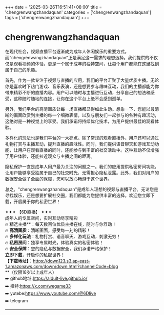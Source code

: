 +++
date = '2025-03-26T16:51:41+08:00'
title = 'chengrenwangzhandaquan'
categories = ['chengrenwangzhandaquan']
tags = ['chengrenwangzhandaquan']
+++

# chengrenwangzhandaquan

在现代社会，视频直播平台逐渐成为成年人休闲娱乐的重要方式，而“chengrenwangzhandaquan”正是满足这一需求的理想选择。我们提供的不仅仅是观看视频的体验，更是一个属于成年的独特空间，让每个用户都能在这里找到属于自己的乐趣。

首先，作为一款专注于视频与直播的应用，我们的平台汇聚了大量优质主播。无论你是喜欢时下热门游戏、音乐表演，还是想要参与趣味互动，我们的主播都能为你带来精彩不断的直播内容。用户可以随时与主播进行互动，分享自己的想法和感受，这种随时随地的连接，让你在这个平台上绝不会感到孤单。

另外，我们平台的高清画质让每一场直播都显得如此生动。想象一下，您能以最清晰的画面欣赏到主播的每一个细微表情，以及与朋友们一起参与的各种有趣活动，这绝对是一种视觉上的享受。我们承诺将持续优化技术，为用户提供最佳的观看体验。

多样化的玩法也是我们平台的一大亮点。除了常规的观看直播外，用户还可以通过礼物打赏与主播互动，提升直播的趣味性。同时，我们提供语音聊天和游戏互动功能，让用户在观看直播的同时，还能参与到丰富的社交活动中。这种互动不仅增强了用户体验，还能拉近观众与主播之间的距离。

隐私保护一直是成年人用户最为关注的问题之一。我们的应用提供私密房间功能，让用户能够享受独属于自己的社交时光，无需担心隐私泄露。此外，我们对用户的数据安全做了全面的保障，您可以放心畅游于这个世界。

总之，"chengrenwangzhandaquan"是成年人理想的视频与直播平台，无论您是寻找娱乐，还是想要扩展社交圈，我们都能为您提供丰富的选择。欢迎您立即下载，开启属于你的私密世界！

✦✦✦ 【6D直播】 ✦✦✦  
成年人的专属空间，实时互动尽享精彩  
🔥 精选主播**：每天数百位优质主播在线，随时与你互动！  
🔥 **高清画质**：清晰画面，感受每一刻的精彩！  
🔥 **多样化玩法**：礼物打赏、语音聊天、游戏互动，刺激无穷！  
🔥 **私密房间**：独享专属时光，体验真实的私密体验！  
🔥 **安全保障**：您的隐私与数据安全，我们承诺严格保护！  
**立即下载**，开启你的私密世界！  
**【下载地址】**：https://down123.s3.ap-east-1.amazonaws.com/down/down.html?channelCode=blog  
**（仅限18岁以上成年人）  
➡️ github地址:https://aldult-live.github.io/  
➡️ 推特:https://x.com/wegame33  
➡️ yutebe:https://www.youtube.com/@6Dlive  
➡️ telegram

---

